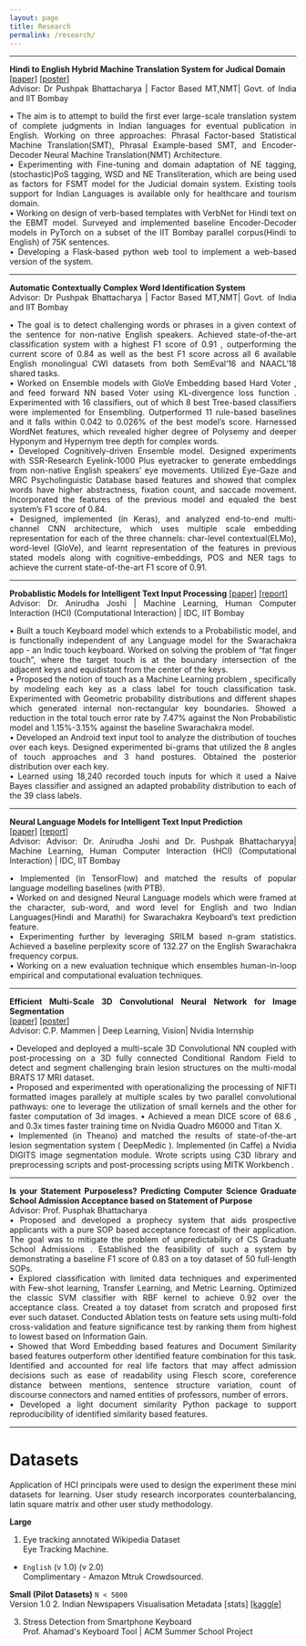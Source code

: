 ```yaml
---
layout: page
title: Research
permalink: /research/
---
```


<style>
body
{
	text-align: justify;
}

</style>

<!-- I am broadly interested in Machine Learning and Natural Language Processing.

My work focuses on the intersection.(chip)
AI with NLP + HCI: Some directions.

Project Format: Stanford Reinforcement Learning.
Poster Format:  Use Latex, See Stanford Posters.
Presentation Format: Beamer. -->

---
__Hindi to English Hybrid Machine Translation System for Judical Domain__  
[[paper]]() [[poster]]()  
Advisor: Dr Pushpak Bhattacharya | Factor Based MT,NMT| Govt. of India and IIT Bombay  


<!-- Tutorial - http://www.cfilt.iitb.ac.in/resources/surveys/NMT-survey-paper.pdf

Dataset: IITB Parallel Corpus. WAT Shared Task. (75K lakh, hindi-english sentences)  
Evaluation Metrics: BLUE

Approaches:  
1.Factor-based SMT systems, where factors are WSD, etc etc  
Moses 

2.NMT - Encoder-Decoder model


Exploration of Hiden Markov Models, Conditional Random Fields for the problem of sequence <something>. I plan to complete this as a course project with Prof. Sunita Sarawagi during her Graphical Modeling in Spring 19.
Two stages. First stage - NAACL Shared Task. Second we backpropagate the output of the ensembled classifiers. 
Leverage Cognitive NLP. Experiments in Ensemble modeling with Neural Network. Princeton's Wordnet, StanfordCore NLP for , CMU's for vowels. Eye Tracking machine. This project was our submission to NLP-BEA Workshop at NAACL 2018. Lexical semantics (https://www.wikiwand.com/en/Lexical_semantics). We then incorporate Named Entity Recognition, Parts of Speech Tagger. Human Gaze features with Eye tracking experiments. We show a correlation between cognitive features and textual features. -->

•  The aim is to attempt to build the first ever large-scale translation system of complete judgments in Indian languages for eventual publication in English. Working on three approaches: Phrasal Factor-based Statistical Machine Translation(SMT), Phrasal Example-based SMT, and Encoder-Decoder Neural Machine Translation(NMT) Architecture.  
• Experimenting with Fine-tuning and domain adaptation of NE tagging, (stochastic)PoS tagging, WSD and NE Transliteration, which are being used as factors for FSMT model for the Judicial domain system. Existing tools support for Indian Languages is available only for healthcare and tourism domain.  
 • Working on design of verb-based templates with VerbNet for Hindi text on the EBMT model. Surveyed and implemented baseline Encoder-Decoder models in PyTorch on a subset of the IIT Bombay parallel corpus(Hindi to English) of 75K sentences.  
 •  Developing a Flask-based python web tool to implement a web-based version of the system.  

<!-- ---
__Effective Voting Ensemble models for Contextually Complex Word Identification__ ***[(NAACL 18 Shared Task)](https://sites.google.com/view/cwisharedtask2018)***  
[[paper]]() [[poster]]()  
Advisors: Dr. Pushpak Bhattacharya and Dr. Abhijeet Mishra (IBM Research) | Machine Learning, NLP| CSE, IIT Bombay  

We achieve State-of-the art on three datasets. Our model is 1.5x better than the best submitted model.
1. Voting Ensemble Appoach.
Stacked with 
First stage - NAACL Shared Task. Second we backpropagate the output of the ensembled classifiers. 
Leverage Cognitive NLP. Experiments in Ensemble modeling with Neural Network. Princeton's Wordnet, StanfordCore NLP for , CMU's for vowels. Eye Tracking machine. This project was our submission to NLP-BEA Workshop at NAACL 2018. Lexical semantics (https://www.wikiwand.com/en/Lexical_semantics). We then incorporate Named Entity Recognition, Parts of Speech Tagger. Human Gaze features with Eye tracking experiments. We show a correlation between cognitive features and textual features.
Two stages.

2. Cognitive NLP Approach.  
Physcolinguistic features. Dataset annotation. Experiment setup - user study approcahes borrowed from HCI.
Terminology
http://www.cfilt.iitb.ac.in/resources/surveys/eye-tracking-nivvedan-may14.pdf

3. Deep Learning Approach.  
End-to-End model 

--- -->
---
__Automatic Contextually Complex Word Identification System__  
Advisor: Dr Pushpak Bhattacharya | Factor Based MT,NMT| Govt. of India and IIT Bombay 

 •  The goal is to detect challenging words or phrases in a given context of the sentence for non-native English speakers. Achieved state-of-the-art classification system with a highest F1 score of  0.91 , outperforming the current score of 0.84 as well as the best F1 score across all 6 available English monolingual CWI datasets from both SemEval‘16 and NAACL‘18 shared tasks.  
 •  Worked on  Ensemble models with GloVe Embedding based Hard Voter , and feed forward NN based Voter using KL-divergence loss function . Experimented with 16 classifiers, out of which 8 best Tree-based classifiers were implemented for Ensembling. Outperformed 11 rule-based baselines and it falls within 0.042 to 0.026% of the best model’s score. Harnessed WordNet  features, which revealed higher degree of Polysemy and deeper Hyponym and Hypernym tree depth for complex words.  
 •  Developed  Cognitively-driven Ensemble model. Designed experiments with  SSR-Research Eyelink-1000 Plus eyetracker to generate embeddings from non-native English speakers’ eye movements. Utilized Eye-Gaze and  MRC Psycholinguistic Database based features and showed that complex words have higher abstractness, fixation count, and saccade movement. Incorporated the features of the previous model and equaled the best system’s F1 score of  0.84.  
 •  Designed, implemented (in Keras), and analyzed  end-to-end multi-channel CNN architecture,  which  uses multiple scale embedding representation for each of the three channels: char-level contextual(ELMo), word-level (GloVe), and learnt representation of the features in previous stated models along with cognitive-embeddings, POS and NER tags to achieve the current state-of-the-art F1 score of 0.91.  

---
__Probablistic Models for Intelligent Text Input Processing__ 
[[paper]]() [[report]]()  
Advisor: Dr. Anirudha Joshi | Machine Learning, Human Computer Interaction (HCI) (Computational Interaction) | IDC, IIT Bombay <br>

<!-- 
In this Thesis, we tackle 3 tasks.

1. 
 Probablistic Modeling of Indic Keyboard Swarachakra for improved touch accuracy -->
<!-- We address the problem of fat finger touch X as a multi-class classification. We build a text-input tool 
This project was part of my internship at IIT Bombay. Android text input tool to get the touches.  -->

<!-- 2. 
Probabilistic Decoding for Intelligent Text Entry
 -->

 •  Built a  touch Keyboard model which extends to a Probabilistic model, and is functionally independent of any Language model for the  Swarachakra app - an Indic touch keyboard. Worked on solving the problem of “fat finger touch”, where the target touch is at the boundary intersection of the adjacent keys and equidistant from the center of the keys.  
 •  Proposed the notion of  touch as a Machine Learning problem , specifically by modeling each key as a class label for touch classification task. Experimented with Geometric probability distributions and different shapes which generated internal non-rectangular key boundaries. Showed a reduction in the total touch error rate by  7.47% against the Non Probabilistic model and  1.15%-3.15%  against the baseline Swarachakra model.  
 •  Developed an Android text input tool to analyze the distribution of touches over each keys. Designed experimented bi-grams that utilized the 8 angles of touch approaches and 3 hand postures. Obtained the posterior distribution over each key.  
 •  Learned using 18,240 recorded touch inputs for which it used a Naive Bayes classifier and assigned an adapted probability distribution to each of the 39 class labels.


---
__Neural Language Models for Intelligent Text Input Prediction__  
[[paper]]() [[report]]()  
Advisor: Advisor:  Dr. Anirudha Joshi and Dr. Pushpak Bhattacharyya| Machine Learning, Human Computer Interaction (HCI) (Computational Interaction) | IDC, IIT Bombay <br>


<!-- 1. SRILM. We build 3 n-gram models. on Hindi, MArathi.

2. Use develop LSTM with framing logic as character, word and sub-word based.

3. We experiment with Loss functions and optimization 

Help 

https://web.stanford.edu/class/cs124/lec/languagemodeling.pdf

https://stats.stackexchange.com/questions/10302/what-is-perplexity
https://www.google.com/search?q=Language+modeling+Preethy+jyothu&oq=Language+modeling+Preethy+jyothu&aqs=chrome..69i57.10798j0j1&sourceid=chrome&ie=UTF-8
https://github.com/wojzaremba/lstm/tree/master/data
https://arxiv.org/pdf/1409.2329.pdf
http://www.fit.vutbr.cz/~imikolov/rnnlm/thesis.pdf
https://srilm-python.readthedocs.io/en/latest/

IMP
http://idiom.ucsd.edu/~rlevy/teaching/2015winter/lign165/lectures/lecture13/lecture13_ngrams_with_SRILM.pdf
https://cmusphinx.github.io/wiki/tutoriallm/
http://ojs.pythonpapers.org/index.php/tpp/article/view/82/83
https://openreview.net/forum?id=HkwZSG-CZ
http://www.speech.sri.com/projects/srilm/papers/icslp2002-srilm.pdf
https://stackoverflow.com/questions/50018674/how-to-use-srilm-to-build-a-language-model

---

 -->
 •  Implemented (in TensorFlow) and matched the results of popular language modelling baselines (with PTB).  
 •  Worked on and designed Neural Language models which were framed at the character, sub-word, and word level for English and two Indian Languages(Hindi and Marathi) for Swarachakra Keyboard’s text prediction feature.  
 •  Experimenting further by leveraging  SRILM based n-gram statistics. Achieved a baseline perplexity score of 132.27 on the English Swarachakra frequency corpus.  
 • Working on a new evaluation technique which ensembles human-in-loop empirical and computational evaluation techniques.  

<!-- __A study of all bidirectional LSTM models for Neural Machine Comprehension__  
[[paper]]() [[poster]]()  
Self Project| Deep Learning, Natural Language Understanding| CS, IIT Bombay  

Find a problem which can be solved using sequences.
Exploration of Hiden Markov Models, Conditional Random Fields for the problem of sequence <something>. I plan to complete this as a course project with Prof. Sunita Sarawagi during her Graphical Modeling in Spring 19. Active attension like active reading. Anticipate what will come next
Two stages. 

How can the act of anticipation be modeled? Inbox text prediction

Text generation and then selection 

First stage - NAACL Shared Task. Second we backpropagate the output of the ensembled classifiers. 
Leverage Cognitive NLP. Experiments in Ensemble modeling with Neural Network. Princeton's Wordnet, StanfordCore NLP for , CMU's for vowels. Eye Tracking machine. This project was our submission to NLP-BEA Workshop at NAACL 2018. Lexical semantics (https://www.wikiwand.com/en/Lexical_semantics). We then incorporate Named Entity Recognition, Parts of Speech Tagger. Human Gaze features with Eye tracking experiments. We show a correlation between cognitive features and textual features.

A comparative study of all bidirectional attension based LSTM models for Neural Machine Comprehension -->

---
__Efficient Multi-Scale 3D Convolutional Neural Network for Image Segmentation__  
[[paper]]() [[poster]]()  
Advisor: C.P. Mammen | Deep Learning, Vision| Nvidia Internship  

 •  Developed and deployed a multi-scale 3D Convolutional NN coupled with post-processing on a 3D fully connected Conditional Random Field to detect and segment challenging brain lesion structures on the multi-modal  BRATS 17  MRI dataset.  
 •  Proposed and experimented with operationalizing the processing of NIFTI formatted images parallely at multiple scales by two parallel convolutional pathways: one to leverage the utilization of small kernels and the other for faster computation of 3d images.  •  Achieved a mean DICE score of  68.6 , and  0.3x times  faster training time on Nvidia Quadro M6000 and Titan X.  
 •  Implemented (in Theano) and matched the results of state-of-the-art lesion segmentation system ( DeepMedic ). Implemented (in Caffe) a Nvidia DIGITS image segmentation module. Wrote scripts using  C3D library and preprocessing scripts and post-processing scripts using  MITK Workbench .  

---
__Is your Statement Purposeless? Predicting Computer Science Graduate School Admission Acceptance based on Statement of Purpose__  
Advisor: Prof. Pusphak Bhattacharya  
 •  Proposed and developed a  prophecy system that aids prospective applicants with a pure SOP based acceptance forecast of their application. The goal was to mitigate the  problem of unpredictability of CS Graduate School Admissions . Established the feasibility of such a system by demonstrating a baseline F1 score of  0.83  on a toy dataset of 50 full-length SOPs.  
 •  Explored classification with limited data techniques and experimented with  Few-shot learning, Transfer Learning, and Metric Learning.  Optimized the classic  SVM classifier with RBF kernel to achieve  0.92 over the acceptance class. Created a toy dataset from scratch and proposed first ever such dataset. Conducted  Ablation tests on feature sets using multi-fold cross-validation and  feature significance test  by ranking them from highest to lowest based on  Information Gain.  
 •  Showed that Word Embedding based features and Document Similarity based features outperform other identified feature combination for this task. Identified and accounted for real life factors that may affect admission decisions such as ease of readability using Flesch score, coreference distance between mentions, sentence structure variation, count of discourse connectors and named entities of professors, number of errors.  
 •  Developed a light document similarity  Python package  to support reproducibility of identified similarity based features.  

<!-- 
Version 1 - Setting Baseline results, Document Similarity measures  
exploit document similarity.
[[baseline paper]](https://cdn.iiit.ac.in/cdn/ltrc.iiit.ac.in/icon2017/proceedings/icon2017/pdf/W17-7518.pdf){:target="_blank"} [[slides]]()  
desultory SOPs- rambling, filled with 
Questioning Does god play dice, lead me to think - [Does the admissions  commite also play dice?](http://www.hawking.org.uk/does-god-play-dice.html) What attributes does an candidate at the top university have? 
Answers to these questions led to find features for this supervised learning problem. This problem clears deals with **classification with limited training data**. We set an initial baseline accuracy using Machine learning models. **Document similarity** . Structural similarity. 

Version 2 - Deep Learning techiques for classification with limited data  
[[report]]()  
While the probability of acceptance is non-trival, the rejection case is rather simpler. We are exploring Deep Learing techniques for classification with limited data. Few Shot learning for accept class, non availablity of dataset - expansion of dataset.
Reverese the problem and you'd have Rejection is simple. Expatiating,  -->


---

<!-- 
# **Research Implementations** - Deep Semantics

https://www.wikiwand.com/en/Natural_language_processing
* Neural Machine Translation (Keras Implementation)
* Nerual NER (TensorFlow Implementation)
* Reinforcement Learning for NLP
* NLP from scrath. 

 -->
# **Datasets**
Application of HCI principals were used to design the experiment these mini datasets for learning. User study research incorporates counterbalancing, 
latin square matrix and other user study methodology.

**Large**
1. Eye tracking annotated  Wikipedia Dataset  
Eye Tracking Machine. 

* ``English`` (v 1.0) (v 2.0) 
<br>Complimentary - Amazon Mtruk Crowdsourced.

**Small (Pilot Datasets)** `` N < 5000 ``  
Version 1.0
2. Indian Newspapers Visualisation Metadata
[stats] [[kaggle]](https://www.kaggle.com/nikhilwani/regional-newspaper-visualisation-metadata)

3. Stress Detection from Smartphone Keyboard  
Prof. Ahamad's Keyboard Tool | ACM Summer School Project





